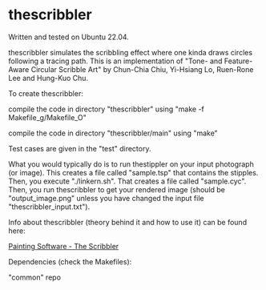 # thescribbler

Written and tested on Ubuntu 22.04.

thescribbler simulates the scribbling effect where one kinda draws circles following a tracing path. This is an implementation of "Tone- and Feature-Aware Circular Scribble Art" by Chun-Chia Chiu, Yi-Hsiang Lo, Ruen-Rone Lee and Hung-Kuo Chu.

To create thescribbler:

compile the code in directory "thescribbler" using "make -f Makefile_g/Makefile_O"

compile the code in directory "thescribbler/main" using "make"

Test cases are given in the "test" directory.

What you would typically do is to run thestippler on your input photograph (or image). This creates a file called "sample.tsp" that contains the stipples. Then, you execute "./linkern.sh". That creates a file called "sample.cyc". Then, you run thescribbler to get your rendered image (should be "output_image.png" unless you have changed the input file "thescribbler_input.txt").

Info about thescribbler (theory behind it and how to use it) can be found here:

[Painting Software - The Scribbler](https://3dstereophoto.blogspot.com/2019/04/painting-software-scribbler.html)

Dependencies (check the Makefiles):

"common" repo

